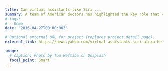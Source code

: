```yaml
---
title: Can virtual assistants like Siri ...
summary: A team of American doctors has highlighted the key role that virtual assistants could play in helping to prevent addiction...
# tags:
# - Demo
date: "2016-04-27T00:00:00Z"

# Optional external URL for project (replaces project detail page).
external_link: https://news.yahoo.com/virtual-assistants-siri-alexa-help-manage-addictions-doctors-170653765.html

image:
  # caption: Photo by Toa Heftiba on Unsplash
  focal_point: Smart
---
```

